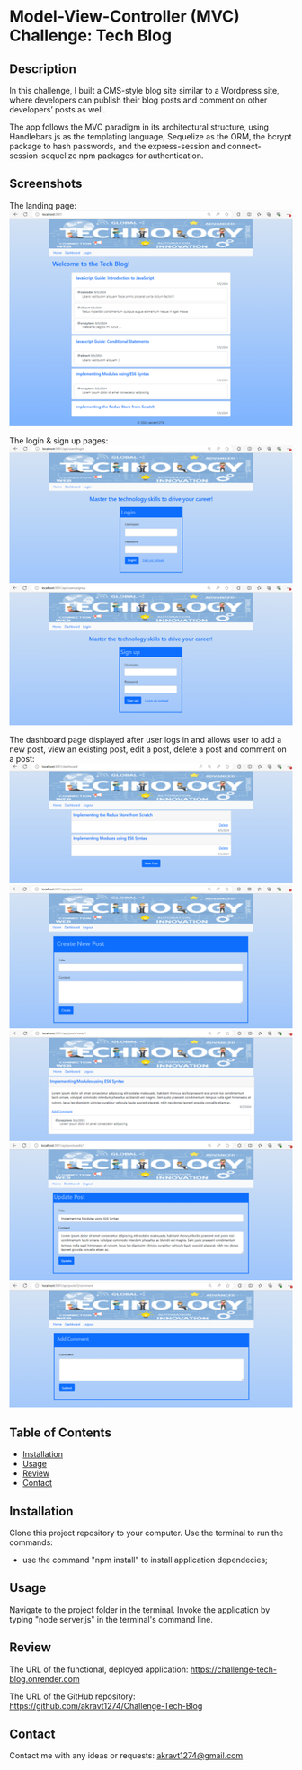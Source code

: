 # Model-View-Controller (MVC) Challenge: Tech Blog

## Description
In this challenge, I built a CMS-style blog site similar to a Wordpress site, where developers can publish their blog posts and comment on other developers’ posts as well.

The app follows the MVC paradigm in its architectural structure, using Handlebars.js as the templating language, Sequelize as the ORM, the bcrypt package to hash passwords, and the express-session and connect-session-sequelize npm packages for authentication.

## Screenshots
The landing page:
    ![alt text](/public/assets/image.png)

The login & sign up pages:
    ![alt text](/public/assets/image-1.png)
    ![alt text](/public/assets/image-2.png)

The dashboard page displayed after user logs in and allows user to add a new post, view an existing post, edit a post, delete a post and comment on a post:
    ![alt text](/public/assets/image-3.png)
    ![alt text](/public/assets/image-4.png)
    ![alt text](/public/assets/image-5.png)
    ![alt text](/public/assets/image-6.png)
    ![alt text](/public/assets/image-7.png)

## Table of Contents
* [Installation](#installation)
* [Usage](#usage)
* [Review](#review)
* [Contact](#contact)

## Installation
Clone this project repository to your computer. 
Use the terminal to run the commands:
- use the command "npm install" to install application dependecies;

## Usage
Navigate to the project folder in the terminal. Invoke the application by typing "node server.js" in the terminal's command line. 

## Review
The URL of the functional, deployed application: https://challenge-tech-blog.onrender.com

The URL of the GitHub repository: https://github.com/akravt1274/Challenge-Tech-Blog

## Contact
Contact me with any ideas or requests: akravt1274@gmail.com
